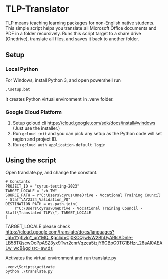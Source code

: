 # TLP-Translator
TLP means teaching learning packages for non-English native students.
This simple script helps you translate all Microsoft Office documents and PDF in a folder recursively.
Runs this script target to a share drive (Onedrive), translate all files, and saves it back to another folder.

## Setup

### Local Python
For Windows, install Python 3, and open powershell run
```
.\setup.bat
```
It creates Python virtual environment in .venv folder.

### Google Cloud Platform 
1. Setup gcloud cli https://cloud.google.com/sdk/docs/install#windows (Just use the installer.)
2. Run ```gcloud init``` and you can pick any setup as the Python code will set region and project ID.
3. Run ```gcloud auth application-default login```


## Using the script
Open translate.py, and change the constant.
```
# Constants
PROJECT_ID = "cyrus-testing-2023"
TARGET_LOCALE = "zh-TW"
SOURCE_PATH = r"C:\Users\cyrus\OneDrive - Vocational Training Council - Staff\AY2324_Validation_VQ"
DESTINATION_PATH = os.path.join(
    r"C:\Users\cyrus\OneDrive - Vocational Training Council - Staff\Translated TLP\\", TARGET_LOCALE
)
```
TARGET_LOCALE please check https://cloud.google.com/translate/docs/languages?_gl=1*gflylq*_up*MQ..&gclid=Cj0KCQjwlvW2BhDyARIsADnIe-LB58TQscwOoPpASZ3yx9Twr2cnrVqzca5tzjY6GBpG0TG1BHzr_28aAl0AEALw_wcB&gclsrc=aw.ds 

Activates the virtual environment and run translate.py
```
.venv\Scripts\activate
python .\translate.py
```

